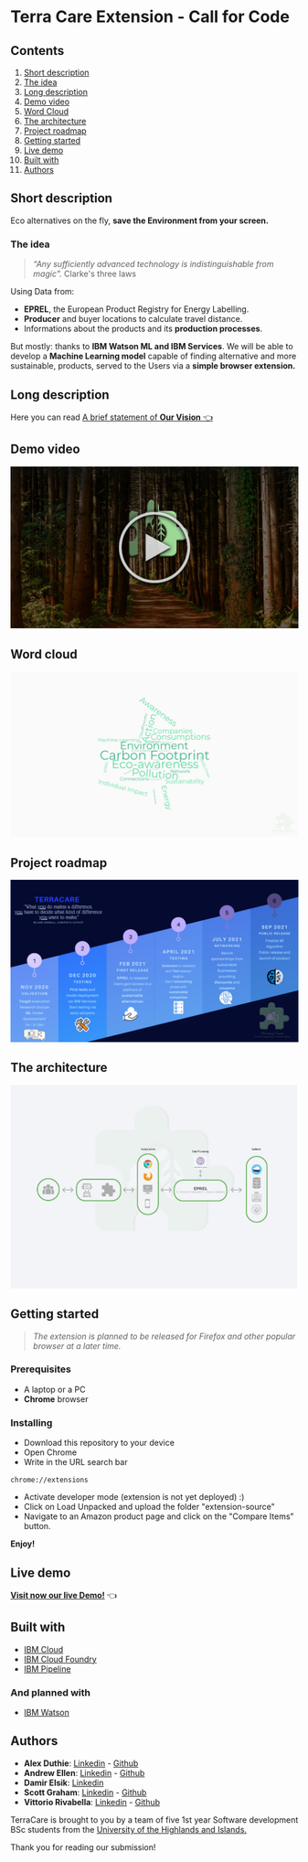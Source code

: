 # Terra Care Extension - Call for Code

## Contents

1. [Short description](#short-description)
1. [The idea](#the-idea)
1. [Long description](#long-description)
1. [Demo video](#demo-video)
1. [Word Cloud](#word-cloud)
1. [The architecture](#the-architecture)
1. [Project roadmap](#project-roadmap)
1. [Getting started](#getting-started)
1. [Live demo](#live-demo)
1. [Built with](#built-with)
1. [Authors](#authors)


## Short description
Eco alternatives on the fly, **save the Environment from your screen.**


### **The idea**
>*“Any sufficiently advanced technology is indistinguishable from magic".*
Clarke's three laws

Using Data from:
 * **EPREL**, the European Product Registry for Energy Labelling. 
* **Producer** and buyer locations to calculate travel distance.
* Informations about the products and its **production processes**. 

But mostly: thanks to **IBM Watson ML and IBM Services**. We will be able to develop a **Machine Learning model** capable of finding alternative and more sustainable, products, served to the Users via a **simple browser extension.**

## Long description

Here you can read [A brief statement of **Our Vision** 👈](LONG_DESCRIPTION.md)


## Demo video

[![Watch the video](assets/images/thumbnail.png)](https://youtu.be/lfMkRlTaE3M)


## Word cloud
![Word Cloud](assets/images/wordcloud.png)


## Project roadmap

![Roadmap](assets/images/TerraCare_Roadmap.png)

## The architecture

![ArchitectureMap](assets/images/Infrastructure-schema.jpg)

## Getting started
>*The extension is planned to be released for Firefox and other popular browser at a later time.*

### Prerequisites
- A laptop or a PC
- **Chrome** browser

### Installing
* Download this repository to your device
* Open Chrome
* Write in the URL search bar
```
chrome://extensions   
```
* Activate developer mode (extension is  not yet deployed) :)
* Click on Load Unpacked and upload the folder "extension-source"
* Navigate to an Amazon product page and click on the "Compare Items" button.

**Enjoy!**

## Live demo
**[Visit now our live Demo!](https://extension-landing-page.eu-gb.mybluemix.net/#/)** 👈


## Built with

* [IBM Cloud](https://cloud.ibm.com/)
* [IBM Cloud Foundry](https://www.cloudfoundry.org/the-foundry/ibm-cloud-foundry/)
* [IBM Pipeline](https://www.ibm.com/garage/method/practices/deliver/tool_delivery_pipeline/)

### And planned with
* [IBM Watson](https://www.ibm.com/watson)


## Authors

* **Alex Duthie**: [Linkedin](https://www.linkedin.com/in/alexduthielnkdn/) - [Github](https://github.com/AlexDuthie)
* **Andrew Ellen**: [Linkedin](https://www.linkedin.com/in/andrew-ellen-3719361b5/) - [Github](https://github.com/AndyE77)
* **Damir Elsik**: [Linkedin](https://www.linkedin.com/in/damir-elsik-36452b1b8/)
* **Scott Graham**: [Linkedin](https://www.linkedin.com/in/scott-graham-42aa6b190/) - [Github](https://github.com/scottnotscott)
* **Vittorio Rivabella**: [Linkedin](https://www.linkedin.com/in/vittorio-rivabella/) - [Github](https://github.com/Eversmile12)

TerraCare is brought to you by a team of five 1st year Software development BSc students from the [University of the Highlands and Islands.](https://www.uhi.ac.uk/en/courses/bsc-hons-applied-software-development/)

Thank you for reading our submission! 

